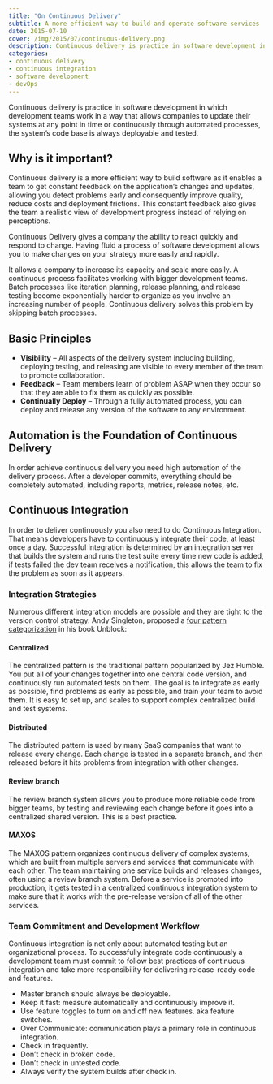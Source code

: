 ```yaml
---
title: "On Continuous Delivery"
subtitle: A more efficient way to build and operate software services
date: 2015-07-10
cover: /img/2015/07/continuous-delivery.png
description: Continuous delivery is practice in software development in which development teams work in a way that allows companies to update their systems at any point in time or continuously through automated processes, the system’s code base is always deployable and tested.
categories:
- continuous delivery
- continuous integration
- software development
- devOps
---
```


Continuous delivery is practice in software development in which development teams work in a way that allows companies to update their systems at any point in time or continuously through automated processes, the system’s code base is always deployable and tested.

## Why is it important?

Continuous delivery is a more efficient way to build software as it enables a team to get constant feedback on the application’s changes and updates, allowing you detect problems early and consequently improve quality, reduce costs and deployment frictions. This constant feedback also gives the team a realistic view of development progress instead of relying on perceptions.

Continuous Delivery gives a company the ability to react quickly and respond to change. Having fluid a process of software development allows you to make changes on your strategy more easily and rapidly.
<!--more-->

It allows a company to increase its capacity and scale more easily. A continuous process facilitates working with bigger development teams. Batch processes like iteration planning, release planning, and release testing become exponentially harder to organize as you involve an increasing number of people. Continuous delivery solves this problem by skipping batch processes.

## Basic Principles

- __Visibility__ – All aspects of the delivery system including building, deploying testing, and releasing are visible to every member of the team to promote collaboration.
- __Feedback__ – Team members learn of problem ASAP when they occur so that they are able to fix them as quickly as possible.
- __Continually Deploy__ – Through a fully automated process, you can deploy and release any version of the software to any environment.

## Automation is the Foundation of Continuous Delivery

In order achieve continuous delivery you need high automation of the delivery process. After a developer commits, everything should be completely automated, including reports, metrics, release notes, etc.

## Continuous Integration

In order to deliver continuously you also need to do Continuous Integration. That means developers have to continuously integrate their code, at least once a day. Successful integration is determined by an integration server that builds the system and runs the test suite every time new code is added, if tests failed the dev team receives a notification, this allows the team to fix the problem as soon as it appears.

### Integration Strategies
Numerous different integration models are possible and they are tight to the version control strategy. Andy Singleton, proposed a [four pattern categorization](continuousagile.com/unblock/cd_four_patterns.html) in his book Unblock:

#### Centralized
The centralized pattern is the traditional pattern popularized by Jez Humble. You put all of your changes together into one central code version, and continuously run automated tests on them. The goal is to integrate as early as possible, find problems as early as possible, and train your team to avoid them. It is easy to set up, and scales to support complex centralized build and test systems.

#### Distributed
The distributed pattern is used by many SaaS companies that want to release every change. Each change is tested in a separate branch, and then released before it hits problems from integration with other changes.

#### Review branch
The review branch system allows you to produce more reliable code from bigger teams, by testing and reviewing each change before it goes into a centralized shared version. This is a best practice.

#### MAXOS
The MAXOS pattern organizes continuous delivery of complex systems, which are built from multiple servers and services that communicate with each other. The team maintaining one service builds and releases changes, often using a review branch system. Before a service is promoted into production, it gets tested in a centralized continuous integration system to make sure that it works with the pre-release version of all of the other services.

### Team Commitment and Development Workflow

Continuous integration is not only about automated testing but an organizational process. To successfully integrate code continuously a development team must commit to follow best practices of continuous integration and take more responsibility for delivering release-ready code and features.

- Master branch should always be deployable.
- Keep it fast: measure automatically and continuously improve it.
- Use feature toggles to turn on and off new features. aka feature switches.
- Over Communicate: communication plays a primary role in continuous integration.
- Check in frequently.
- Don’t check in broken code.
- Don’t check in untested code.
- Always verify the system builds after check in.
